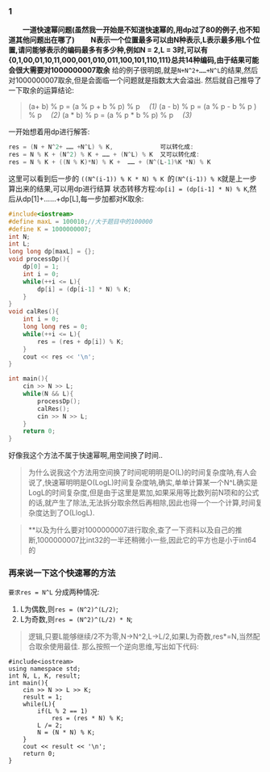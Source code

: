 ### 1
&emsp;&emsp;**一道快速幂问题(虽然我一开始是不知道快速幂的,用dp过了80的例子,也不知道其他问题出在哪了)**
&emsp;&emsp;**N表示一个位置最多可以由N种表示,L表示最多用L个位置,请问能够表示的编码最多有多少种,例如N = 2,L = 3时,可以有{0,1,00,01,10,11,000,001,010,011,100,101,110,111}总共14种编码,由于结果可能会很大需要对1000000007取余**
给的例子很明朗,就是```N+N^2+……+N^L```的结果,然后对1000000007取余,但是会面临一个问题就是指数太大会溢出.
然后就自己推导了一下取余的运算结论:
> (a+ b) % p = (a % p + b % p) % p &emsp;*(1)*
> (a - b) % p = (a % p - b % p ) % p &emsp;*(2)*
> (a * b) % p = (a % p * b % p) % p &emsp;*(3)*
>
一开始想着用dp进行解答:
```C++
res = (N + N^2+ …… +N^L) % K,             可以转化成:
res = N % K + (N^2) % K + …… + (N^L) % K  又可以转化成:
res = N % K + ((N % K)*N) % K +  …… + (N^(L-1)%K *N) % K
```
这里可以看到后一步的 ```((N^(i-1)) % K * N) % K ```的```(N^(i-1)) % K```就是上一步算出来的结果,可以用dp进行结算
状态转移方程:```dp[i] = (dp[i-1] * N) % K```,然后从dp[1]+……+dp[L],每一步加都对K取余:
```C++
#include<iostream>
#define maxL = 100010;//大于题目中的100000
#define K = 1000000007;
int N;
int L;
long long dp[maxL] = {};
void processDp(){
    dp[0] = 1;
    int i = 0;
    while(++i <= L){
        dp[i] = (dp[i-1] * N) % K;
    }
}
void calRes(){
    int i = 0;
    long long res = 0;
    while(++i <= L){
        res = (res + dp[i]) % K;
    }
    cout << res << '\n';
}

int main(){
    cin >> N >> L;
    while(N && L){
        processDp();
        calRes();
        cin >> N >> L;
    }
    return 0;
}
```
好像我这个方法不属于快速幂啊,用空间换了时间..
>为什么说我这个方法用空间换了时间呢明明是O(L)的时间复杂度呐,有人会说了,快速幂明明是O(LogL)时间复杂度呐,确实,单单计算某一个N^L确实是LogL的时间复杂度,但是由于这里是累加,如果采用等比数列前N项和的公式的话,就产生了除法,无法拆分取余然后再相除,因此也得一个一个计算,时间复杂度达到了O(LlogL).

> **以及为什么要对1000000007进行取余,查了一下资料以及自己的推断,1000000007比int32的一半还稍微小一些,因此它的平方也是小于int64的

### 再来说一下这个快速幂的方法
```要求res = N^L```
分成两种情况:
1. L为偶数,则```res = (N^2)^(L/2)```;
2. L为奇数,则```res = (N^2)^(L/2) * N```;
> 逻辑,只要L能够继续/2不为零,N->N^2,L->L/2,如果L为奇数,res*=N,当然配合取余使用最佳.
那么按照一个逆向思维,写出如下代码:


    #include<iostream>
    using namespace std;
    int N, L, K, result;
    int main(){
        cin >> N >> L >> K;
        result = 1;
        while(L){
            if(L % 2 == 1)
                res = (res * N) % K;
            L /= 2;
            N = (N * N) % K;
        }
        cout << result << '\n';
        return 0;
    }
